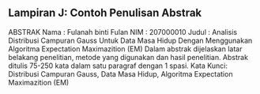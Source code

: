 ## Lampiran J: Contoh Penulisan Abstrak
ABSTRAK
Nama : Fulanah binti Fulan
NIM : 207000010
Judul : Analisis Distribusi Campuran Gauss Untuk Data Masa Hidup Dengan Menggunakan Algoritma Expectation Maximazition (EM)
Dalam abstrak dijelaskan latar belakang penelitian, metode yang digunakan dan hasil penelitian. Abstrak ditulis 75-250 kata dalam satu paragraf dengan 1 spasi.
Kata Kunci: Distribusi Campuran Gauss, Data Masa Hidup, Algoritma Expectation
Maximazition (EM)